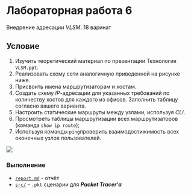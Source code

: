 # Лабораторная работа 6
Внедрение адресации *VLSM*. 18 варинат

## Условие

1. Изучить теоретический материал по презентации Технология `VLSM.ppt`.
2. Реализовать схему сети аналогичную приведенной на рисунке ниже. 
3. Присвоить имена маршрутизаторам и хостам.
4. Создать схему *IP*-адресации для указанных требований по количеству хостов для каждого из офисов. Заполнить таблицу согласно вашего варианта.
5. Настроить статические маршруты между узлами, используя *CLI*.
6. Просмотреть таблицы маршрутизации всех маршрутизаторов (команда  `show ip route`);
7. Используя команды `ping`проверить взаимодостижимость всех оконечных узлов пользователей.

![](http://res.cloudinary.com/dzsjwgjii/image/upload/v1490039244/networks-6-1.png)

### Выполнение
* [`report.md`](https://github.com/drapegnik/bsu/tree/master/networks/lab6/report.md) - отчёт
* [`src/`](https://github.com/drapegnik/bsu/tree/master/networks/lab6/src) - `.pkt` сценарии для ***Packet Tracer'a***
